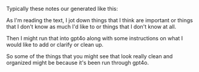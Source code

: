 Typically these notes our generated like this:

As I'm reading the text, I jot down things that I think are important or things that I don't know as much I'd like to or things that I don't know at all.

Then I might run that into gpt4o along with some instructions on what I would like to add or clarify or clean up.

So some of the things that you might see that look really clean and organized might be because it's been run through gpt4o.
